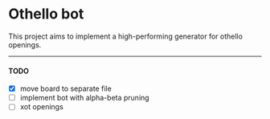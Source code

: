 
# Othello bot

This project aims to implement a high-performing generator for othello openings.

---

#### TODO
- [x] move board to separate file
- [ ] implement bot with alpha-beta pruning
- [ ] xot openings
